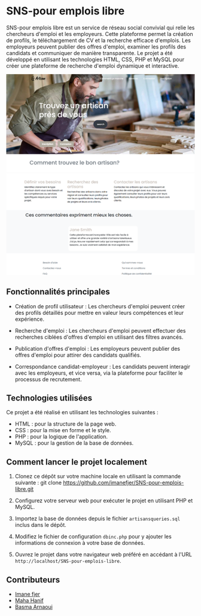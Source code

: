 # SNS-pour emplois libre

SNS-pour emplois libre est un service de réseau social convivial qui relie les chercheurs d'emploi et les employeurs. Cette plateforme permet la création de profils, le téléchargement de CV et la recherche efficace d'emplois. Les employeurs peuvent publier des offres d'emploi, examiner les profils des candidats et communiquer de manière transparente. Le projet a été développé en utilisant les technologies HTML, CSS, PHP et MySQL pour créer une plateforme de recherche d'emploi dynamique et interactive.

![Project Image](images/readme1.png)
![Project Image](images/readme2.png)

## Fonctionnalités principales

- Création de profil utilisateur : Les chercheurs d'emploi peuvent créer des profils détaillés pour mettre en valeur leurs compétences et leur expérience.

- Recherche d'emploi : Les chercheurs d'emploi peuvent effectuer des recherches ciblées d'offres d'emploi en utilisant des filtres avancés.

- Publication d'offres d'emploi : Les employeurs peuvent publier des offres d'emploi pour attirer des candidats qualifiés.

- Correspondance candidat-employeur : Les candidats peuvent interagir avec les employeurs, et vice versa, via la plateforme pour faciliter le processus de recrutement.

## Technologies utilisées

Ce projet a été réalisé en utilisant les technologies suivantes :

- HTML : pour la structure de la page web.
- CSS : pour la mise en forme et le style.
- PHP : pour la logique de l'application.
- MySQL : pour la gestion de la base de données.

## Comment lancer le projet localement

1. Clonez ce dépôt sur votre machine locale en utilisant la commande suivante :
    git clone https://github.com/imanefjer/SNS-pour-emplois-libre.git

2. Configurez votre serveur web pour exécuter le projet en utilisant PHP et MySQL.

3. Importez la base de données depuis le fichier `artisansqueries.sql` inclus dans le dépôt.

4. Modifiez le fichier de configuration `dbinc.php` pour y ajouter les informations de connexion à votre base de données.

5. Ouvrez le projet dans votre navigateur web préféré en accédant à l'URL `http://localhost/SNS-pour-emplois-libre`.

## Contributeurs

- [Imane fjer](https://github.com/imanefjer)
- [Maha Hanif](https://github.com/mahatun)
- [Basma Arnaoui](https://github.com/Basma-Arnaoui)



